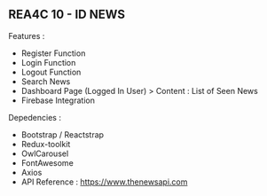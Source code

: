## REA4C 10 - ID NEWS

Features :

- Register Function
- Login Function
- Logout Function
- Search News
- Dashboard Page (Logged In User) > Content : List of Seen News
- Firebase Integration

Depedencies :

- Bootstrap / Reactstrap
- Redux-toolkit
- OwlCarousel
- FontAwesome
- Axios
- API Reference : https://www.thenewsapi.com

